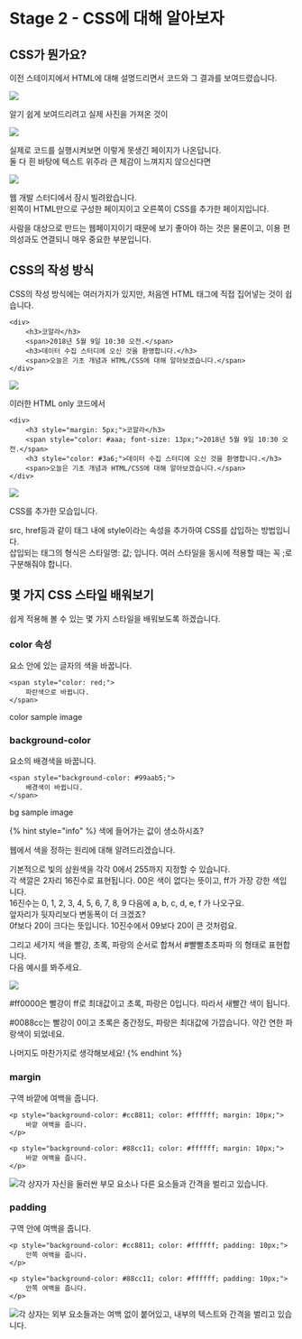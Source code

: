# Stage 2 - CSS에 대해 알아보자

## CSS가 뭔가요?

이전 스테이지에서 HTML에 대해 설명드리면서 코드와 그 결과를 보여드렸습니다.

![](../.gitbook/assets/image-33.png)

알기 쉽게 보여드리려고 실제 사진을 가져온 것이

![](../.gitbook/assets/image-12.png)

실제로 코드를 실행시켜보면 이렇게 못생긴 페이지가 나온답니다.  
둘 다 흰 바탕에 텍스트 위주라 큰 체감이 느껴지지 않으신다면

![](../.gitbook/assets/image-16.png)

웹 개발 스터디에서 잠시 빌려왔습니다.  
왼쪽이 HTML만으로 구성한 페이지이고 오른쪽이 CSS를 추가한 페이지입니다.

사람을 대상으로 만드는 웹페이지이기 때문에 보기 좋아야 하는 것은 물론이고, 이용 편의성과도 연결되니 매우 중요한 부분입니다.

## CSS의 작성 방식

CSS의 작성 방식에는 여러가지가 있지만, 처음엔 HTML 태그에 직접 집어넣는 것이 쉽습니다.

```markup
<div>
    <h3>코알라</h3>
    <span>2018년 5월 9일 10:30 오전.</span>
    <h3>데이터 수집 스터디에 오신 것을 환영합니다.</h3>
    <span>오늘은 기초 개념과 HTML/CSS에 대해 알아보겠습니다.</span>
</div>
```

![](../.gitbook/assets/image-14.png)

이러한 HTML only 코드에서

```markup
<div>
    <h3 style="margin: 5px;">코알라</h3>
    <span style="color: #aaa; font-size: 13px;">2018년 5월 9일 10:30 오전.</span>
    <h3 style="color: #3a6;">데이터 수집 스터디에 오신 것을 환영합니다.</h3>
    <span>오늘은 기초 개념과 HTML/CSS에 대해 알아보겠습니다.</span>
</div>
```

![](../.gitbook/assets/image-2.png)

CSS를 추가한 모습입니다.

src, href등과 같이 태그 내에 style이라는 속성을 추가하여 CSS를 삽입하는 방법입니다.  
삽입되는 태그의 형식은 스타일명: 값; 입니다. 여러 스타일을 동시에 적용할 때는 꼭 ;로 구분해줘야 합니다.

## 몇 가지 CSS 스타일 배워보기

쉽게 적용해 볼 수 있는 몇 가지 스타일을 배워보도록 하겠습니다.

### color 속성

요소 안에 있는 글자의 색을 바꿉니다.

```text
<span style="color: red;">
    파란색으로 바뀝니다.
</span>
```

color sample image

### background-color

요소의 배경색을 바꿉니다.

```text
<span style="background-color: #99aab5;">
    배경색이 바뀝니다.
</span>
```

bg sample image

{% hint style="info" %}
색에 들어가는 값이 생소하시죠?

웹에서 색을 정하는 원리에 대해 알려드리겠습니다.

기본적으로 빛의 삼원색을 각각 0에서 255까지 지정할 수 있습니다.  
각 색깔은 2자리 16진수로 표현됩니다. 00은 색이 없다는 뜻이고, ff가 가장 강한 색입니다.  
16진수는 0, 1, 2, 3, 4, 5, 6, 7, 8, 9 다음에 a, b, c, d, e, f 가 나오구요.  
앞자리가 뒷자리보다 변동폭이 더 크겠죠?  
0f보다 20이 크다는 뜻입니다. 10진수에서 09보다 20이 큰 것처럼요.

그리고 세가지 색을 빨강, 초록, 파랑의 순서로 합쳐서 \#빨빨초초파파 의 형태로 표현합니다.  
다음 예시를 봐주세요.

![](../.gitbook/assets/image-30.png)

\#ff0000은 빨강이 ff로 최대값이고 초록, 파랑은 0입니다. 따라서 새빨간 색이 됩니다.

\#0088cc는 빨강이 0이고 초록은 중간정도, 파랑은 최대값에 가깝습니다. 약간 연한 파랑색이 되었네요.

나머지도 마찬가지로 생각해보세요!
{% endhint %}

### margin

구역 바깥에 여백을 줍니다.

```text
<p style="background-color: #cc8811; color: #ffffff; margin: 10px;">
    바깥 여백을 줍니다.
</p>

<p style="background-color: #88cc11; color: #ffffff; margin: 10px;">
    바깥 여백을 줍니다.
</p>
```

![&#xAC01; &#xC0C1;&#xC790;&#xAC00; &#xC790;&#xC2E0;&#xC744; &#xB458;&#xB7EC;&#xC2FC; &#xBD80;&#xBAA8; &#xC694;&#xC18C;&#xB098; &#xB2E4;&#xB978; &#xC694;&#xC18C;&#xB4E4;&#xACFC; &#xAC04;&#xACA9;&#xC744; &#xBC8C;&#xB9AC;&#xACE0; &#xC788;&#xC2B5;&#xB2C8;&#xB2E4;.](../.gitbook/assets/image-18.png)

### padding

구역 안에 여백을 줍니다.

```text
<p style="background-color: #cc8811; color: #ffffff; padding: 10px;">
    안쪽 여백을 줍니다.
</p>

<p style="background-color: #88cc11; color: #ffffff; padding: 10px;">
    안쪽 여백을 줍니다.
</p>
```

![&#xAC01; &#xC0C1;&#xC790;&#xB294; &#xC678;&#xBD80; &#xC694;&#xC18C;&#xB4E4;&#xACFC;&#xB294; &#xC5EC;&#xBC31; &#xC5C6;&#xC774; &#xBD99;&#xC5B4;&#xC788;&#xACE0;, &#xB0B4;&#xBD80;&#xC758; &#xD14D;&#xC2A4;&#xD2B8;&#xC640; &#xAC04;&#xACA9;&#xC744; &#xBC8C;&#xB9AC;&#xACE0; &#xC788;&#xC2B5;&#xB2C8;&#xB2E4;.](../.gitbook/assets/image-25.png)

